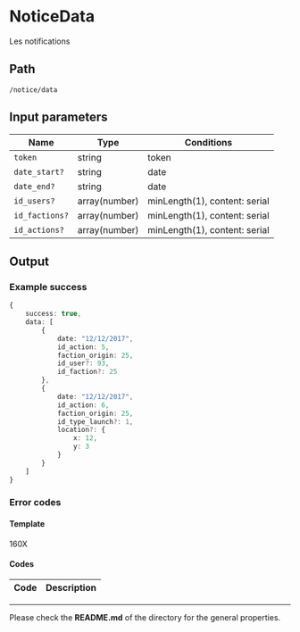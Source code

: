 # NoticeData
Les notifications

## Path
`/notice/data`

## Input parameters
| Name | Type | Conditions |
| --- | --- | --- |
| `token` | string | token |
| `date_start?` | string | date |
| `date_end?` | string | date |
| `id_users?` | array(number) | minLength(1), content: serial |
| `id_factions?` | array(number) | minLength(1), content: serial |
| `id_actions?` | array(number) | minLength(1), content: serial |

## Output

### Example success
```TypeScript
{
    success: true,
    data: [
        {
            date: "12/12/2017",
            id_action: 5,
            faction_origin: 25,
            id_user?: 93,
            id_faction?: 25
        },
        {
            date: "12/12/2017",
            id_action: 6,
            faction_origin: 25,
            id_type_launch?: 1,
            location?: {
                x: 12,
                y: 3
            }
        }
    ]
}
```

### Error codes
#### Template
160X

#### Codes
| Code | Description |
| ---: | :--- |

---
Please check the **README.md** of the directory for the general properties.